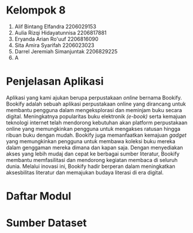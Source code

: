 # Kelompok 8
1. Alif Bintang Elfandra 2206029153
2. Aulia Rizqi Hidayatunnisa 2206817881
3. Eryanda Arian Ro'uuf 2206816090
4. Sita Amira Syarifah 2206023023
5. Darrel Jeremiah Simanjuntak 2206829225
6. A

# Penjelasan Aplikasi
Aplikasi yang kami ajukan berupa perpustakaan _online_ bernama Bookify. Bookify adalah sebuah aplikasi perpustakaan online yang dirancang untuk membantu pengguna dalam mengeksplorasi dan meminjam buku secara digital. Meningkatnya popularitas buku elektronik _(e-book)_ serta kemajuan teknologi internet telah mendorong kebutuhan akan platform perpustakaan online yang memungkinkan pengguna untuk mengakses ratusan hingga ribuan buku dengan mudah. Bookify juga memanfaatkan kemajuan _gadget_ yang memungkinkan pengguna untuk membawa koleksi buku mereka dalam genggaman mereka dimana dan kapan saja. Dengan menyediakan akses yang lebih mudaj dan cepat ke berbagai sumber literatur, Bookify membantu memfasilitasi dan mendorong kegiatan membaca di seluruh dunia. Melalui inovasi ini, Bookify hadir berperan dalam meningkatkan aksesbilitas literatur dan memajukan budaya literasi di era digital. 

# Daftar Modul

# Sumber Dataset
